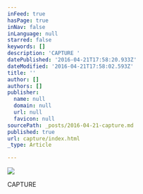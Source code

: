 ```yaml
---
inFeed: true
hasPage: true
inNav: false
inLanguage: null
starred: false
keywords: []
description: 'CAPTURE '
datePublished: '2016-04-21T17:58:20.933Z'
dateModified: '2016-04-21T17:58:02.593Z'
title: ''
author: []
authors: []
publisher:
  name: null
  domain: null
  url: null
  favicon: null
sourcePath: _posts/2016-04-21-capture.md
published: true
url: capture/index.html
_type: Article

---
```

![](https://the-grid-user-content.s3-us-west-2.amazonaws.com/d4bc4f5d-33c8-4ec5-bef1-e5f2b3e676ef.jpg)

CAPTURE
